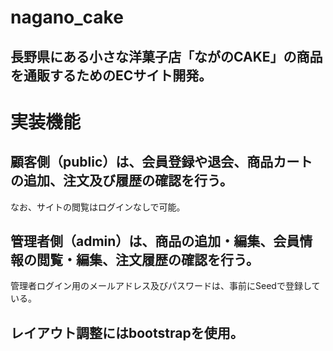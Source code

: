 # nagano_cake

## 長野県にある小さな洋菓子店「ながのCAKE」の商品を通販するためのECサイト開発。

# 実装機能

## 顧客側（public）は、会員登録や退会、商品カートの追加、注文及び履歴の確認を行う。
   なお、サイトの閲覧はログインなしで可能。
   
## 管理者側（admin）は、商品の追加・編集、会員情報の閲覧・編集、注文履歴の確認を行う。
   管理者ログイン用のメールアドレス及びパスワードは、事前にSeedで登録している。
   
## レイアウト調整にはbootstrapを使用。